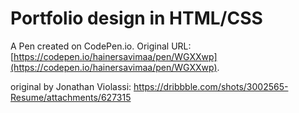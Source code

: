 # Portfolio design in HTML/CSS

A Pen created on CodePen.io. Original URL: [https://codepen.io/hainersavimaa/pen/WGXXwp](https://codepen.io/hainersavimaa/pen/WGXXwp).

original by Jonathan Violassi: https://dribbble.com/shots/3002565-Resume/attachments/627315